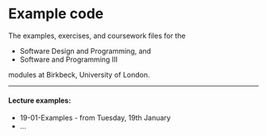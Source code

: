 # Example code
The examples, exercises, and coursework files for the 

- Software Design and Programming, and 
- Software and Programming III 

modules at Birkbeck, University of London.

----

#### Lecture examples:

- 19-01-Examples - from Tuesday, 19th January
- ...


